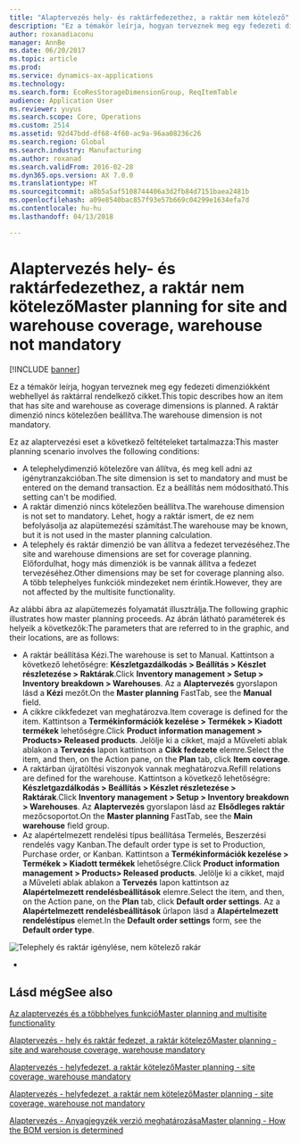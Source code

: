 ```yaml
---
title: "Alaptervezés hely- és raktárfedezethez, a raktár nem kötelező"
description: "Ez a témakör leírja, hogyan terveznek meg egy fedezeti dimenziókként webhellyel ás raktárral rendelkező cikket. A raktár dimenzió nincs kötelezően beállítva."
author: roxanadiaconu
manager: AnnBe
ms.date: 06/20/2017
ms.topic: article
ms.prod: 
ms.service: dynamics-ax-applications
ms.technology: 
ms.search.form: EcoResStorageDimensionGroup, ReqItemTable
audience: Application User
ms.reviewer: yuyus
ms.search.scope: Core, Operations
ms.custom: 2514
ms.assetid: 92d47bdd-df68-4f60-ac9a-96aa08236c26
ms.search.region: Global
ms.search.industry: Manufacturing
ms.author: roxanad
ms.search.validFrom: 2016-02-28
ms.dyn365.ops.version: AX 7.0.0
ms.translationtype: HT
ms.sourcegitcommit: a8b5a5af5108744406a3d2fb84d7151baea2481b
ms.openlocfilehash: a09e8540bac857f93e57b669c04299e1634efa7d
ms.contentlocale: hu-hu
ms.lasthandoff: 04/13/2018

---
```


# <a name="master-planning-for-site-and-warehouse-coverage-warehouse-not-mandatory"></a><span data-ttu-id="cab51-104">Alaptervezés hely- és raktárfedezethez, a raktár nem kötelező</span><span class="sxs-lookup"><span data-stu-id="cab51-104">Master planning for site and warehouse coverage, warehouse not mandatory</span></span>

[!INCLUDE [banner](../includes/banner.md)]

<span data-ttu-id="cab51-105">Ez a témakör leírja, hogyan terveznek meg egy fedezeti dimenziókként webhellyel ás raktárral rendelkező cikket.</span><span class="sxs-lookup"><span data-stu-id="cab51-105">This topic describes how an item that has site and warehouse as coverage dimensions is planned.</span></span> <span data-ttu-id="cab51-106">A raktár dimenzió nincs kötelezően beállítva.</span><span class="sxs-lookup"><span data-stu-id="cab51-106">The warehouse dimension is not mandatory.</span></span>

<span data-ttu-id="cab51-107">Ez az alaptervezési eset a következő feltételeket tartalmazza:</span><span class="sxs-lookup"><span data-stu-id="cab51-107">This master planning scenario involves the following conditions:</span></span>

-   <span data-ttu-id="cab51-108">A telephelydimenzió kötelezőre van állítva, és meg kell adni az igénytranzakcióban.</span><span class="sxs-lookup"><span data-stu-id="cab51-108">The site dimension is set to mandatory and must be entered on the demand transaction.</span></span> <span data-ttu-id="cab51-109">Ez a beállítás nem módosítható.</span><span class="sxs-lookup"><span data-stu-id="cab51-109">This setting can't be modified.</span></span>
-   <span data-ttu-id="cab51-110">A raktár dimenzió nincs kötelezően beállítva.</span><span class="sxs-lookup"><span data-stu-id="cab51-110">The warehouse dimension is not set to mandatory.</span></span> <span data-ttu-id="cab51-111">Lehet, hogy a raktár ismert, de ez nem befolyásolja az alapütemezési számítást.</span><span class="sxs-lookup"><span data-stu-id="cab51-111">The warehouse may be known, but it is not used in the master planning calculation.</span></span>
-   <span data-ttu-id="cab51-112">A telephely és raktár dimenzió be van állítva a fedezet tervezéséhez.</span><span class="sxs-lookup"><span data-stu-id="cab51-112">The site and warehouse dimensions are set for coverage planning.</span></span> <span data-ttu-id="cab51-113">Előfordulhat, hogy más dimenziók is be vannak állítva a fedezet tervezéséhez.</span><span class="sxs-lookup"><span data-stu-id="cab51-113">Other dimensions may be set for coverage planning also.</span></span> <span data-ttu-id="cab51-114">A több telephelyes funkciók mindezeket nem érintik.</span><span class="sxs-lookup"><span data-stu-id="cab51-114">However, they are not affected by the multisite functionality.</span></span>

<span data-ttu-id="cab51-115">Az alábbi ábra az alapütemezés folyamatát illusztrálja.</span><span class="sxs-lookup"><span data-stu-id="cab51-115">The following graphic illustrates how master planning proceeds.</span></span> <span data-ttu-id="cab51-116">Az ábrán látható paraméterek és helyeik a következők:</span><span class="sxs-lookup"><span data-stu-id="cab51-116">The parameters that are referred to in the graphic, and their locations, are as follows:</span></span>
-   <span data-ttu-id="cab51-117">A raktár beállítása Kézi.</span><span class="sxs-lookup"><span data-stu-id="cab51-117">The warehouse is set to Manual.</span></span> <span data-ttu-id="cab51-118">Kattintson a következő lehetőségre: **Készletgazdálkodás &gt; Beállítás &gt; Készlet részletezése &gt; Raktárak**.</span><span class="sxs-lookup"><span data-stu-id="cab51-118">Click **Inventory management &gt; Setup &gt; Inventory breakdown &gt; Warehouses**.</span></span> <span data-ttu-id="cab51-119">Az a **Alaptervezés** gyorslapon lásd a **Kézi** mezőt.</span><span class="sxs-lookup"><span data-stu-id="cab51-119">On the **Master planning** FastTab, see the **Manual** field.</span></span>
-   <span data-ttu-id="cab51-120">A cikkre cikkfedezet van meghatározva.</span><span class="sxs-lookup"><span data-stu-id="cab51-120">Item coverage is defined for the item.</span></span> <span data-ttu-id="cab51-121">Kattintson a **Termékinformációk kezelése &gt; Termékek &gt; Kiadott termékek** lehetőségre.</span><span class="sxs-lookup"><span data-stu-id="cab51-121">Click **Product information management &gt; Products&gt; Released products**.</span></span> <span data-ttu-id="cab51-122">Jelölje ki a cikket, majd a Műveleti ablak ablakon a **Tervezés** lapon kattintson a **Cikk fedezete** elemre.</span><span class="sxs-lookup"><span data-stu-id="cab51-122">Select the item, and then, on the Action pane, on the **Plan** tab, click **Item coverage**.</span></span>
-   <span data-ttu-id="cab51-123">A raktárban újratöltési viszonyok vannak meghatározva.</span><span class="sxs-lookup"><span data-stu-id="cab51-123">Refill relations are defined for the warehouse.</span></span> <span data-ttu-id="cab51-124">Kattintson a következő lehetőségre: **Készletgazdálkodás &gt; Beállítás &gt; Készlet részletezése &gt; Raktárak**.</span><span class="sxs-lookup"><span data-stu-id="cab51-124">Click **Inventory management &gt; Setup &gt; Inventory breakdown &gt; Warehouses**.</span></span> <span data-ttu-id="cab51-125">Az **Alaptervezés** gyorslapon lásd az **Elsődleges raktár** mezőcsoportot.</span><span class="sxs-lookup"><span data-stu-id="cab51-125">On the **Master planning** FastTab, see the **Main warehouse** field group.</span></span>
-   <span data-ttu-id="cab51-126">Az alapértelmezett rendelési típus beállítása Termelés, Beszerzési rendelés vagy Kanban.</span><span class="sxs-lookup"><span data-stu-id="cab51-126">The default order type is set to Production, Purchase order, or Kanban.</span></span> <span data-ttu-id="cab51-127">Kattintson a **Termékinformációk kezelése &gt; Termékek &gt; Kiadott termékek** lehetőségre.</span><span class="sxs-lookup"><span data-stu-id="cab51-127">Click **Product information management &gt; Products&gt; Released products**.</span></span> <span data-ttu-id="cab51-128">Jelölje ki a cikket, majd a Műveleti ablak ablakon a **Tervezés** lapon kattintson az **Alapértelmezett rendelésbeállítások** elemre.</span><span class="sxs-lookup"><span data-stu-id="cab51-128">Select the item, and then, on the Action pane, on the **Plan** tab, click **Default order settings**.</span></span> <span data-ttu-id="cab51-129">Az a **Alapértelmezett rendelésbeállítások** űrlapon lásd a **Alapértelmezett rendeléstípus** elemet.</span><span class="sxs-lookup"><span data-stu-id="cab51-129">In the **Default order settings** form, see the **Default order type**.</span></span>

![Telephely és raktár igénylése, nem kötelező rakár](./media/multisitedemandexplosionscenarioforsiteandwarehousecoveragewarehousenotmandatory.jpg)


-



<a name="see-also"></a><span data-ttu-id="cab51-131">Lásd még</span><span class="sxs-lookup"><span data-stu-id="cab51-131">See also</span></span>
--------

[<span data-ttu-id="cab51-132">Az alaptervezés és a többhelyes funkció</span><span class="sxs-lookup"><span data-stu-id="cab51-132">Master planning and multisite functionality</span></span>](master-plan-multisite-functionality.md)

[<span data-ttu-id="cab51-133">Alaptervezés - hely és raktár fedezet, a raktár kötelező</span><span class="sxs-lookup"><span data-stu-id="cab51-133">Master planning - site and warehouse coverage, warehouse mandatory</span></span>](master-plan-site-warehouse-coverage-warehouse-mandatory.md)

[<span data-ttu-id="cab51-134">Alaptervezés - helyfedezet, a raktár kötelező</span><span class="sxs-lookup"><span data-stu-id="cab51-134">Master planning - site coverage, warehouse mandatory</span></span>](master-plan-site-coverage-warehouse-mandatory.md)

[<span data-ttu-id="cab51-135">Alaptervezés - helyfedezet, a raktár nem kötelező</span><span class="sxs-lookup"><span data-stu-id="cab51-135">Master planning - site coverage, warehouse not mandatory</span></span>](master-plan-site-coverage-warehouse-not-mandatory.md)

[<span data-ttu-id="cab51-136">Alaptervezés - Anyagjegyzék verzió meghatározása</span><span class="sxs-lookup"><span data-stu-id="cab51-136">Master planning - How the BOM version is determined</span></span>](master-plan-bom-version-determined.md)




